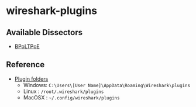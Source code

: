 # wireshark-plugins

## Available Dissectors

- [BPoLTPoE](./bp-over-ltp-over-eth.lua)

## Reference

- [Plugin folders](https://www.wireshark.org/docs/wsug_html_chunked/ChPluginFolders.html)
  - Windows: `C:\Users\[User Name]\AppData\Roaming\Wireshark\plugins`
  - Linux  : `/root/.wireshark/plugins`
  - MacOSX : `~/.config/wireshark/plugins`
